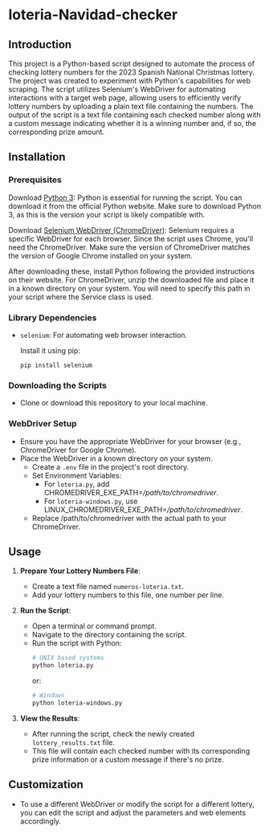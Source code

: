 # loteria-Navidad-checker

## Introduction
This project is a Python-based script designed to automate the process of checking lottery numbers for the 2023 Spanish National Christmas lottery.
The project was created to experiment with Python's capabilities for web scraping. The script utilizes Selenium's WebDriver for automating interactions with a target web page, allowing users to efficiently verify lottery numbers by uploading a plain text file containing the numbers. The output of the script is a text file containing each checked number along with a custom message indicating whether it is a winning number and, if so, the corresponding prize amount.

## Installation

### Prerequisites
Download [Python 3](https://www.python.org/downloads/):
Python is essential for running the script. You can download it from the official Python website. Make sure to download Python 3, as this is the version your script is likely compatible with.

Download [Selenium WebDriver (ChromeDriver)](https://chromedriver.chromium.org/downloads):
Selenium requires a specific WebDriver for each browser. Since the script uses Chrome, you'll need the ChromeDriver. Make sure the version of ChromeDriver matches the version of Google Chrome installed on your system.

After downloading these, install Python following the provided instructions on their website. For ChromeDriver, unzip the downloaded file and place it in a known directory on your system. You will need to specify this path in your script where the Service class is used.

### Library Dependencies
- `selenium`: For automating web browser interaction.
  
  Install it using pip:
  ```
  pip install selenium
  ```

### Downloading the Scripts
- Clone or download this repository to your local machine.

### WebDriver Setup
- Ensure you have the appropriate WebDriver for your browser (e.g., ChromeDriver for Google Chrome).
- Place the WebDriver in a known directory on your system.
    - Create a `.env` file in the project's root directory.
    - Set Environment Variables:
        - For `loteria.py`, add CHROMEDRIVER_EXE_PATH=*/path/to/chromedriver*.
        - For `loteria-windows.py`, use LINUX_CHROMEDRIVER_EXE_PATH=*/path/to/chromedriver*.
    - Replace /path/to/chromedriver with the actual path to your ChromeDriver.

## Usage

1. **Prepare Your Lottery Numbers File**:
   - Create a text file named `numeros-loteria.txt`.
   - Add your lottery numbers to this file, one number per line.

2. **Run the Script**:
   - Open a terminal or command prompt.
   - Navigate to the directory containing the script.
   - Run the script with Python:
     ```sh
     # UNIX based systems
     python loteria.py
     ```
     or:
     ```sh
     # Windows
     python loteria-windows.py
     ```

3. **View the Results**:
   - After running the script, check the newly created `lottery_results.txt` file.
   - This file will contain each checked number with its corresponding prize information or a custom message if there's no prize.

## Customization
- To use a different WebDriver or modify the script for a different lottery, you can edit the script and adjust the parameters and web elements accordingly.
